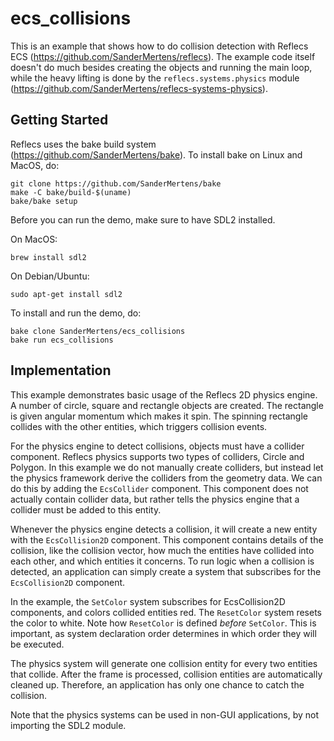 # ecs_collisions
This is an example that shows how to do collision detection with Reflecs ECS (https://github.com/SanderMertens/reflecs). The example code itself doesn't do much besides creating the objects and running the main loop, while the heavy lifting is done by the `reflecs.systems.physics` module (https://github.com/SanderMertens/reflecs-systems-physics).

## Getting Started
Reflecs uses the bake build system (https://github.com/SanderMertens/bake). To install bake on Linux and MacOS, do:

```
git clone https://github.com/SanderMertens/bake
make -C bake/build-$(uname)
bake/bake setup
```

Before you can run the demo, make sure to have SDL2 installed.

On MacOS:

```
brew install sdl2
```

On Debian/Ubuntu:

```
sudo apt-get install sdl2
```

To install and run the demo, do:

```
bake clone SanderMertens/ecs_collisions
bake run ecs_collisions
```

## Implementation
This example demonstrates basic usage of the Reflecs 2D physics engine. A number of circle, square and rectangle objects are created. The rectangle is given angular momentum which makes it spin. The spinning rectangle collides with the other entities, which triggers collision events.

For the physics engine to detect collisions, objects must have a collider component. Reflecs physics supports two types of colliders, Circle and Polygon. In this example we do not manually create colliders, but instead let the physics framework derive the colliders from the geometry data. We can do this by adding the `EcsCollider` component. This component does not actually contain collider data, but rather tells the physics engine that a collider must be added to this entity.

Whenever the physics engine detects a collision, it will create a new entity with the `EcsCollision2D` component. This component contains details of the collision, like the collision vector, how much the entities have collided into each other, and which entities it concerns. To run logic when a collision is detected, an application can simply create a system that subscribes for the `EcsCollision2D` component.

In the example, the `SetColor` system subscribes for EcsCollision2D components, and colors collided entities red. The `ResetColor` system resets the color to white. Note how `ResetColor` is defined _before_ `SetColor`. This is important, as system declaration order determines in which order they will be executed.

The physics system will generate one collision entity for every two entities that collide. After the frame is processed, collision entities are automatically cleaned up. Therefore, an application has only one chance to catch the collision.

Note that the physics systems can be used in non-GUI applications, by not importing the SDL2 module.
